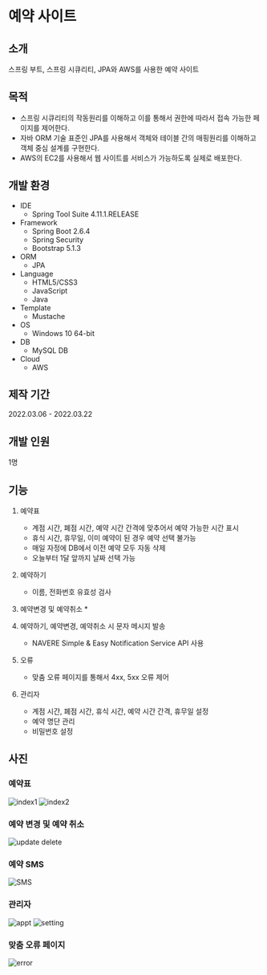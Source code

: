 # 예약 사이트

## 소개
스프링 부트, 스프링 시큐리티, JPA와 AWS를 사용한 예약 사이트

## 목적
* 스프링 시큐리티의 작동원리를 이해하고 이를 통해서 권한에 따라서 접속 가능한 페이지를 제어한다.
* 자바 ORM 기술 표준인 JPA를 사용해서 객체와 테이블 간의 매핑원리를 이해하고 객체 중심 설계를 구현한다.
* AWS의 EC2를 사용해서 웹 사이트를 서비스가 가능하도록 실제로 배포한다.

## 개발 환경
* IDE
  * Spring Tool Suite 4.11.1.RELEASE
* Framework
  * Spring Boot 2.6.4
  * Spring Security
  * Bootstrap 5.1.3
* ORM
  * JPA
* Language
  * HTML5/CSS3
  * JavaScript
  * Java
* Template
  * Mustache
* OS
  * Windows 10 64-bit
* DB
  * MySQL DB
* Cloud
  * AWS

## 제작 기간
2022.03.06 - 2022.03.22

## 개발 인원
1명

## 기능

1. 예약표
   * 계점 시간, 폐점 시간, 예약 시간 간격에 맞추어서 예약 가능한 시간 표시
   * 휴식 시간, 휴무일, 이미 예약이 된 경우 예약 선택 불가능
   * 매일 자정에 DB에서 이전 예약 모두 자동 삭제
   * 오늘부터 1달 앞까지 날짜 선택 가능

2. 예약하기
   * 이름, 전화번호 유효성 검사

3. 예약변경 및 예약취소
   * 

4. 예약하기, 예약변경, 예약취소 시 문자 메시지 발송
   * NAVERE Simple & Easy Notification Service API 사용

5. 오류
   * 맞춤 오류 페이지를 통해서 4xx, 5xx 오류 제어

6. 관리자
   * 계점 시간, 폐점 시간, 휴식 시간, 예약 시간 간격, 휴무일 설정
   * 예약 명단 관리
   * 비밀번호 설정

## 사진

### 예약표
![index1](https://user-images.githubusercontent.com/79137839/159412773-0ba00b45-bb74-49f9-92fe-46d5e3f424f0.PNG)
![index2](https://user-images.githubusercontent.com/79137839/159412780-8e0eb9cc-8b59-4187-ad59-f1f74f405959.PNG)

### 예약 변경 및 예약 취소
![update   delete](https://user-images.githubusercontent.com/79137839/159412930-d8cfeaa9-00d1-488c-933e-6effbb6885c9.PNG)

### 예약 SMS
![SMS](https://user-images.githubusercontent.com/79137839/159414160-5c855a40-ca03-450c-8cbb-37e5817d76e9.jpg)

### 관리자
![appt](https://user-images.githubusercontent.com/79137839/159413015-a7b2ab93-0d51-490e-98c4-88fb72f0b55f.PNG)
![setting](https://user-images.githubusercontent.com/79137839/159413021-532416c7-2fc8-4ff3-9949-19df3ad92e17.PNG)

### 맞춤 오류 페이지
![error](https://user-images.githubusercontent.com/79137839/159413093-42b3aa8c-48d0-4b2b-b58b-ff109eb3cb5c.PNG)


